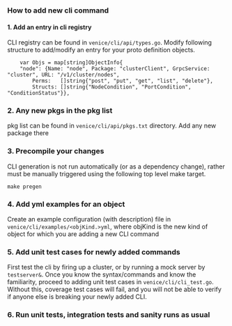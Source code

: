 
### How to add  new cli command

#### 1. Add an entry in cli registry
CLI registry can be found in `venice/cli/api/types.go`. Modify following structure to add/modify
an entry for your proto definition objects.
```
    var Objs = map[string]ObjectInfo{
	"node": {Name: "node", Package: "clusterClient", GrpcService: "cluster", URL: "/v1/cluster/nodes",
		Perms:   []string{"post", "put", "get", "list", "delete"},
		Structs: []string{"NodeCondition", "PortCondition", "ConditionStatus"}},
```

### 2. Any new pkgs in the pkg list
pkg list can be found in `venice/cli/api/pkgs.txt` directory. Add any new package there

### 3. Precompile your changes
CLI generation is not run automatically (or as a dependency change), rather must be manually triggered
using the following top level make target.
```
make pregen
```

### 4. Add yml examples for an object
Create an example configuration (with description) file in `venice/cli/examples/<objKind.>yml`, where
objKind is the new kind of object for which you are adding a new CLI command

### 5. Add unit test cases for newly added commands
First test the cli by firing up a cluster, or by running a mock server by `testserver&`. Once you know
the syntax/commands and know the familiarity, proceed to adding unit test cases in
`venice/cli/cli_test.go`. Without this, coverage test cases will fail,
and you will not be able to verify if anyone else is breaking your newly added CLI.

### 6. Run unit tests, integration tests and sanity runs as usual
